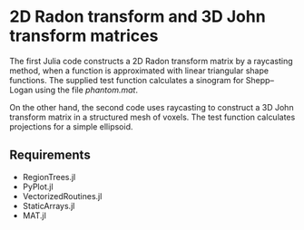 # 2D Radon transform and 3D John transform matrices
The first Julia code constructs a 2D Radon transform matrix by a raycasting method, when a function is approximated with
linear triangular shape functions.  The supplied test function calculates a sinogram for Shepp–Logan using the file  _phantom.mat_. 

On the other hand, the second code uses raycasting to construct a 3D John transform matrix in a structured mesh of voxels. The test function calculates projections for a simple ellipsoid.

## Requirements
- RegionTrees.jl
- PyPlot.jl
- VectorizedRoutines.jl 
- StaticArrays.jl
- MAT.jl 
